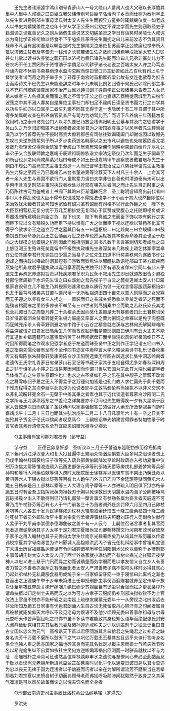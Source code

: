 <!-- { "loadSidebar": true } -->
　　王先生者讳渐逵字鸿山别号青萝山人一号大隐山人番禺人也大父珤以长厚恤其里中人里中人咸德之曰良叟立我父讳传别号艮庵举弘治丙子乡贡而仕则为泰州学正以先生贵进爵刑部主事母梁氏封太安人先生生而颖异方童丱时辄兢兢仪度一如老成人以书史为嬉娱盖性之也年十岁从学正公泰州公幼之不课之学而先生则窃取经史子籍潜诵之诵辄善记久之则从诸儁生谈说艺文切磋圣贤之学日有诣矣时吴陵仕人咸诧以为奇比学正疾衔恤以侍食不下于嗌疾且革呼先生而抚之曰儿来前汝志不负其资且禄命不凡当有显树吾是以瞑当是时先生擗踊哭泣屡绝复苏而学正公故廉也禄奉所入辄以济诸生贫者及卒橐无一钱州之长贰若诸生佐之敛而归榇焉甲戍抵家太安人□贫甚矣儿欲以读书佐养犹之蓻石田以济枵也盍巳诸先生跽而泣曰儿兄弟非寡矣儿力不任农巧不任工贾罔所于资惟劬于学倘足以代耕乎诸长老说之百端太安人许之乃笃志吟诵内夜不休尝书斋暴雨潦水盈沟忽睨而惊曰曾□耶其勤苦如此乙亥秋有司上名于督学使者试而奇之丙子举于乡丁丑荐于南宫时首相厚齐梁公故有女连也欲荐为庶吉士而索诗文不巳先生以未能逊辞之时年十九未聘比例乞归昏于何氏己卯除刑部主事以不充将母疏病请告居家不治产业惟以诗书训子姓自学正公殁诸弟未昏者三人女兄弟未嫁者三人各择其良而室之家之不啻学正公之存也嘉靖乙酉稍徙落城里乃曰纷华波荡之中其不溺人寡矣自是屏绝尘事杜门却扫足不踰阈日读圣贤书而力行之曰学其以功名乎抑亦以口耳乎二者车丸辙不同其无得于道一也隐居十有二年自谓于其中所得多矣属朝议查在所养病官员甚严有司力为劝驾比至广而诏下凡养病三年落籍勿复叙用时乃之泰州访先公门人以寻久要巳乃放会稽谒阳明王公墓与其及门之徒讲学于吴山久之乃歹归即晦匿不出察使者苕溪吴君为之授馆欲尊事之以风学者先生辞焉苕溪乃以学行首荐先生不报时高贵大僚若郡邑有司往往欵谒辄阖门却谢或因以致憾先生叹曰夫逆旅馈浆列子所以歹步卖药迯名韩康以之去市凡以避咎也处喧嚣欲远尤垢难哉乃卖馆舍仅得百金筑室于萝嶂山下居焉居常杂佣作躬畊树果蔬自给斤斤以礼让率弟子又合族联师教之嘉靖壬辰建祖祠修族谱立宗法定祭仪乃次年而芝生于祠盖至和所召也乡之风尚咸蒸蒸兴起曰母或不如王氏也嘉靖甲午廵察使者戴君璟荐先生于朝曰不履公门高尚其志主事王渐逵一人而巳督学田君汝成立八隅社学请先生主教事先生力辞之至再三乃巳嘉靖乙未台省董进第等论荐天下人材凡三十余人　上俞其可者十余人先生与焉固不欲行门人童默辈力请曰夫学非徒自善也时清道泰尚未可以出乎丙申赴京复刑部主事时执政者欲处以铨部有嗛先生者间之而止先生目击时事之失乃历陈往古可为鉴戒者上书阙下其略曰臣渐逵昧死言　圣上聪明睿知高出前代者四事□人不得乱政也大臣不得专权也戚党不得挠法也学不于小而于其大也然自即位以来治效犹未臻者其故可知也宽恤有诏兴革有诏而有司格不以行此外臣之负　陛下也大臣互相营私无复分忧于万几互相排党无复同心于匡赞或受腹心之托随即相负或识卑器浅罔所建明此内臣之负　陛下也夫　陛下有真诚之志而臣下饰以欺有躬行之实而臣下应以文有精锐久功而臣下持以慢有广大之体而臣下视以迂欲以赞扬圣化其可得乎今欲求帝王之道立万世之墓其目有五一曰运枢极二曰定趋向三曰立规模四曰鼓橐钥五曰寿命脉此百王之会通而万世之彝凖也然运枢极其本也寿命脉其至也至于趋向之大规模之远橐钥之机则因此而维持羽翼之耳书凡数千言言甚剀切知者咸危之曰　上怒叵测王生殆诛死矣竟留中不报然执政嗛先生者深矣未几称疾上疏乞休冢宰嵩皋许公使其属李君开先谕旨曰少需之当易子之位先生曰道不行矣美秩何为遂致书许公谢却之而执政以嗛故时诇其短有旧游致而欵焉佐以醪醴执政语铨部曰王某方疏疾而燕集他所非欺君乎适执政以诞日享客而先生独不赴客有语及者佯曰余同年有此人乎值先生再疏乞养遂拟旨责以托疾欺君革职为民永不叙用先生即日就道故旧皆引避独铨部伦彦周祖于水浒先生谓之曰右溪勉之吾先俟子于白云之麓矣道闻太安人讣□匐抵家哀毁骨立几不能生乃其视家则甚肃也身以质行为倡一无戏言惰容服蔬茹粝怡如也友于最笃与诸弟共甘苦斗粟尺帛一无所私祖遗田四十亩先以鬻人则赎而之女兄寡而无子迎之以养有女三人抚之一一置装而归之亲戚乡党悉收以养贫乏者济之死而不能殡者棺而瘗之里俗多停丧不举至有三四世者则尽捐橐中金而助之若赵氏染氏其尤也营兆诹日为之周旋凡葬二十余棺余氏因而感化盖自是无有暴骸者曰此王君教也癸丑岁侵富者闭籴贫者转徙先生极力赈施又率富人之粟为粥饲之单寡以是免于沟壑既而寇贼充斥杀人膏草野则避之省中馆于小云谷之精舍就右溪与古林何氏解疑辨难所得益深或谓之曰君发巳皓余生几何而孜孜钻研若是苦耶则应曰伊川有云大丈夫不能行其道惟补缉遗籍可以塞责庸何苦于林莽间据盘石而坐仰浣松风俯听泉鸣终日不去时因所得而笔之作观水记恐学者惑于左道而昧圣贤中正之则作正学记谓五经四书入道之指南先儒论著有至有不至作四书迩言中庸释言大学义略读易诗书礼乐记春秋集传又有周陈张朱薛敬轩吴康斋陈白沙王阳明选集历年图古风选求仁集中洞志岭南耆老遗传王氏宗礼青萝日省录萝山石室记等书藏于家其于五经自得尤多如春秋深辩周正之非于诗多从小序之旨谓易非因河图而作谓书当以安国为宗此其大端也尝谓学者当体得吾心之生意生意即性也仁也求之古圣贤如孔子之乐在其中颜子之簟瓢不改曾点之舞雩咏归子思之无入不得孟子之万锺何加皆是也孔门教人求仁莫先于此千载而下惟周程得之其次李延平此岂浮为论说者耶平生敦笃彝伦矜尚操执不以非义交欢不以非礼流盼轩冕金石一无槩于中盖其秉之者素也其于近代谈道者尊慕白沙阳明二氏之学所与王龙溪项瓯东之书盖论之详矣要亦不尽同也先生既得疾一夕有大星殒于庭家人皆惊走次日而病革子革扶侍问以家事强起答曰须做好人余无所及整冠衾而逝时嘉靖戊午十二月十三日也距其生弘治戊午二月二十八日凡享年六十有一卒之日贫不能殓其子贷金于伦氏以殡闻者叹息焉今　上嗣极诏举先朝建言得罪者特加恤录于时言官表其素行清修完名全节宜应恩诏赠光禄寺少卿云 

　　○主事赠尚宝司卿刘君校传（邹守益） 

　　邹守益 
　　正德己卯羣奸惑　圣听议以三月壬子警道东廵祀岱宗历徐扬抵南京下蘓州泝江浮汉登大和复大狱且遍中土繁丽众情汹汹惧变大臣多阿之阻谏者勿上乃戊申翰林舒国裳约汪子宿等先入疏兵部黄伯固陆汝亨论时政疏亦入考功夏惟中仪制万汝信太常陈惟浚连疏入己酉吏部张元承等刑部陆天爵等庚戌礼部姜梦宾等兵部孙鸣和等行人司余伯献等俱入疏时太医院医士徐鏊亦以医谏车驾不果出乃癸丑命以黄巩等六人下锦衣狱以舒芬等百有七人跪午门外五日乙卯下余廷瓒等狱同黄巩六人跪五日梏拳是日工部林以乘等三人大理寺周子厚等十人亦进疏入明日俱下狱亦梏拳跪五日时有金吾卫指挥张英肉袒戟刃于胸以死谏数日天阴霾水溢内海子公卿被唾骂瓦砾掷晨夕出入不敢待列巳乃请礼部禁一槩言事又有参劾各属为妄言者天威遂不可霁乃戊午杖舒芬等百有七人于午门前各三十为首者调外任余罚俸六月至四月己卯杖黄巩等六人各五十发为民徐鏊戍边杖林大辂周叙余廷瓒五十降三级余杖四十降二级时死杖下者员外郎陆汝亨主事刘宗夏何孟循评事林质夫照磨刘珏行人司副余伯献行人孟子干刘平甫李崇德李德卿詹敬之盖十有一人云今　上嗣位召诸言事者复其官而死者追赠谕祭荫其子入太学于是刘君宗夏赠尚宝司卿翰林撰文行河南布政司官致祭于家予之再入翰林也其子元娄自太学生仕南京光禄署丞矣乃从询其世系历履以传君讳校宗夏其字号南潀世为许州郾城人高祖顺洪武丙子省元任礼科给事中曾祖玑宣德丁未进士历官福建盐运使世有令闻祖镗谙星历学任阴阳训术父伦以善称于乡赠刑部主事母胡氏封太安人太安人归宁西华外翁家就小瑶坊而产有树火摇光之祥赠君夜梦神人以忠义进士悬于门讯而异之幼而诚确童而务学弱而思以孝友信义自立乡人有善者力赞之不善者亦面斥之有感而化者太安人严肃善教子偶不悦叩头移时必得其欢心乃起处弟栻朴无私藏服食器用咸统于亲一日家奴留牙筯一束于寝惊曰此离析之渐也笞而出之正德庚午举于乡辛未第进士壬申授刑部主事癸酉迎赠君就养至定州卒于旅次讣至星夜跣奔启关抱尸痛咽几绝巳而少苏视面目有途尘以舌润而拭之更衣衾椁乃请命扶柩以归定州士夫吊而叹之以为可方古孝子云服阕仍补刑部决狱钦钦不为上官改法上官虽不悦亦不能轩轾之会南廵上疏僚友属藁元娄年十一从旁视之叱曰汝远去非汝所知及跪五日同事有忧色君朗诵人生自古谁无死留取丹心照汗青之句闻者属目焉被杖就毙矣仰天大呼以不及见老母为恨语不及他少顷顾元娄曰善事尔祖母与尔母元娄呼天作苦声裂目叱之曰你书虽不多读书君能致其身也知么语毕而绝配张氏封安人淑静俭勤克相其夫其后教元娄及诸孙遵迪咸称夫之训以训盖刑于之征云史臣曰自古立国以忠义为元气　高帝诰天下首以君臣同游其言曰拾君之失绳君之过补君之缺身名流芳千万载不磨所以鼓天下之气以巩亿万载丕丕基其宏且远乎夫谏行言听身名俱全岂独人臣之愿亦国家之福也碎其身而完其名犹足以报主恩而振士气若夫挫节败名以希宠偷生纵不自爱如宗社生灵何方逆彬煽毒祸出叵测而一时骈首就杖以不与为耻　高庙棫朴之泽具可征也然高位厚禄孰非丰水之遗使与羣僚同心未必至此酷而忍于劾以贡谀岂元老朋斥新进竞显兰芷荃蕙乘时以化乎化以通变日诐日遁以君令莫违为忠以丧元无禆于国为迂浅者以子幼避而巧者以亲在为解所谓流芳不磨果当在若辈耶若刘君宗夏以忠愤自树子幼而弗顾母老而弗摇呼吸颠沛间犹毅然于致身之义其英气凛凛是可以风矣故备而论之以愧夫饰名而全身者 

　　○刑部云南清吏司主事致仕洛村黄公弘纲墓铭（罗洪先） 

　　罗洪先 
